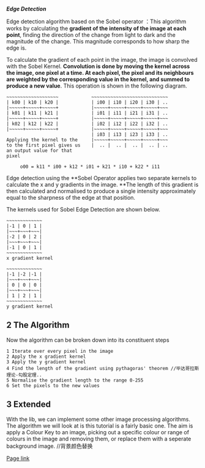 ***Edge Detection***

Edge detection algorithm based on the Sobel operator ：This algorithm works by calculating the **gradient of the intensity of the image at each point**, finding the direction of the change from light to dark and the magnitude of the change. This magnitude corresponds to how sharp the edge is. 



To calculate the gradient of each point in the image, the image is convolved with the Sobel Kernel. **Convolution is done by moving the kernel across the image, one pixel at a time. At each pixel, the pixel and its neighbours are weighted by the corresponding value in the kernel, and summed to produce a new value**. This operation is shown in the following diagram.

```
~~~~~~~~~~~~~~~~~~~            ~~~~~~~~~~~~~~~~~~~~~~~~~~~~
| k00 | k10 | k20 |            | i00 | i10 | i20 | i30 | ..
|~~~~~+~~~~~+~~~~~+            |~~~~~+~~~~~+~~~~~+~~~~~+~~~
| k01 | k11 | k21 |            | i01 | i11 | i21 | i31 | ..
|~~~~~+~~~~~+~~~~~+            |~~~~~+~~~~~+~~~~~+~~~~~+~~~
| k02 | k12 | k22 |            | i02 | i12 | i22 | i32 | ..
|~~~~~+~~~~~+~~~~~+            |~~~~~+~~~~~+~~~~~+~~~~~+~~~
                               | i03 | i13 | i23 | i33 | ..
Applying the kernel to the     |~~~~~+~~~~~+~~~~~+~~~~~+~~~
to the first pixel gives us    |  .. |  .. |  .. |  .. | ..	
an output value for that
pixel

     o00 = k11 * i00 + k12 * i01 + k21 * i10 + k22 * i11
```

Edge detection using the **Sobel Operator applies two separate kernels to calculate the x and y gradients in the image. **The length of this gradient is then calculated and normalised to produce a single intensity approximately equal to the sharpness of the edge at that position.

The kernels used for Sobel Edge Detection are shown below.

```
~~~~~~~~~~~~~
|-1 | 0 | 1 |
|~~~+~~~+~~~|
|-2 | 0 | 2 |
|~~~+~~~+~~~|
|-1 | 0 | 1 |
~~~~~~~~~~~~~
x gradient kernel

~~~~~~~~~~~~~
|-1 |-2 |-1 |
|~~~+~~~+~~~|
| 0 | 0 | 0 |
|~~~+~~~+~~~|
| 1 | 2 | 1 |
~~~~~~~~~~~~~
y gradient kernel
```

## 2 The Algorithm

Now the algorithm can be broken down into its constituent steps

```
1 Iterate over every pixel in the image
2 Apply the x gradient kernel
3 Apply the y gradient kernel
4 Find the length of the gradient using pythagoras' theorem //毕达哥拉斯理论-勾股定理..
5 Normalise the gradient length to the range 0-255
6 Set the pixels to the new values
```

## 3 Extended

With the lib, we can implement some other image processing algorithms. The algorithm we will look at is this tutorial is a fairly basic one. The aim is apply a Colour Key to an image, picking out a specific colour or range of colours in the image and removing them, or replace them with a seperate background image. //背景颜色替换

[Page link](http://www.cl.cam.ac.uk/projects/raspberrypi/tutorials/image-processing/colour_key.html)


